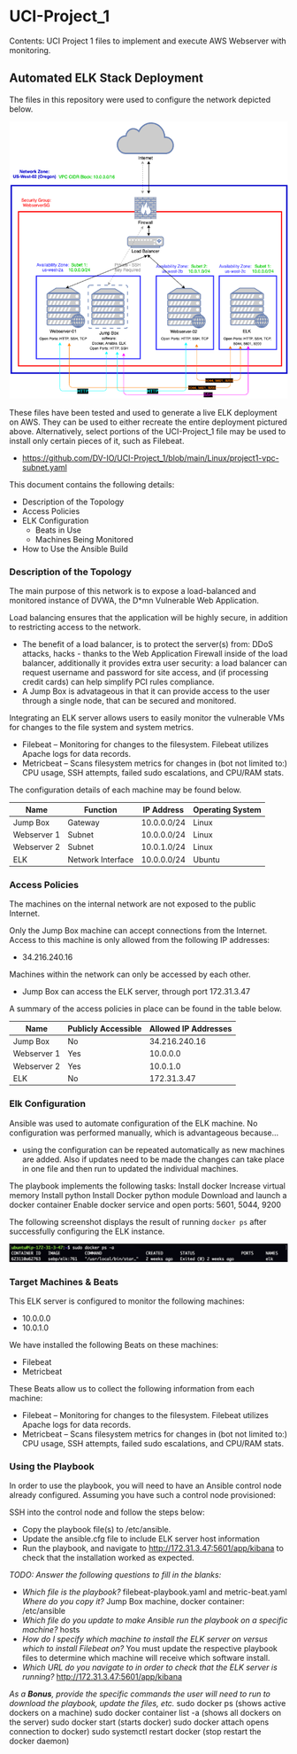 # UCI-Project_1
Contents: UCI Project 1 files to implement and execute AWS Webserver with monitoring.

## Automated ELK Stack Deployment

The files in this repository were used to configure the network depicted below.

![Network Map](https://github.com/DV-IO/UCI-Project_1/blob/main/Images/Voorhees-HW12.png?raw=true "Network Map")

These files have been tested and used to generate a live ELK deployment on AWS. They can be used to either recreate the entire deployment pictured above. Alternatively, select portions of the UCI-Project_1 file may be used to install only certain pieces of it, such as Filebeat.

  - https://github.com/DV-IO/UCI-Project_1/blob/main/Linux/project1-vpc-subnet.yaml

This document contains the following details:
- Description of the Topology
- Access Policies
- ELK Configuration
  - Beats in Use
  - Machines Being Monitored
- How to Use the Ansible Build


### Description of the Topology

The main purpose of this network is to expose a load-balanced and monitored instance of DVWA, the D*mn Vulnerable Web Application.

Load balancing ensures that the application will be highly secure, in addition to restricting access to the network.
- The benefit of a load balancer, is to protect the server(s) from: DDoS attacks, hacks - thanks to the Web Application Firewall inside of the load balancer, additionally it provides extra user security: a load balancer can request username and password for site access, and (if processing credit cards) can help simplify PCI rules compliance. 
- A Jump Box is advatageous in that it can provide access to the user through a single node, that can be secured and monitored.

Integrating an ELK server allows users to easily monitor the vulnerable VMs for changes to the file system and system metrics.
- Filebeat – Monitoring for changes to the filesystem. Filebeat utilizes Apache logs for data records.
- Metricbeat – Scans filesystem metrics for changes in (bot not limited to:) CPU usage, SSH attempts, failed sudo escalations, and CPU/RAM stats.

The configuration details of each machine may be found below.

| Name        | Function          | IP Address  | Operating System |
|-------------|-------------------|-------------|------------------|
| Jump Box    | Gateway           | 10.0.0.0/24 | Linux            |
| Webserver 1 | Subnet            | 10.0.0.0/24 | Linux            |
| Webserver 2 | Subnet            | 10.0.1.0/24 | Linux            |
| ELK         | Network Interface | 10.0.0.0/24 | Ubuntu           |

### Access Policies

The machines on the internal network are not exposed to the public Internet. 

Only the Jump Box machine can accept connections from the Internet. Access to this machine is only allowed from the following IP addresses:
- 34.216.240.16

Machines within the network can only be accessed by each other.
- Jump Box can access the ELK server, through port 172.31.3.47

A summary of the access policies in place can be found in the table below.

| Name        | Publicly Accessible | Allowed IP Addresses |
|-------------|---------------------|----------------------|
| Jump Box    | No                  | 34.216.240.16        |
| Webserver 1 | Yes                 | 10.0.0.0             |
| Webserver 2 | Yes                 | 10.0.1.0             |
| ELK         | No                  | 172.31.3.47          |

### Elk Configuration

Ansible was used to automate configuration of the ELK machine. No configuration was performed manually, which is advantageous because...
- using the configuration can be repeated automatically as new machines are added. Also if updates need to be made the changes can take place in one file and then run to updated the individual machines.

The playbook implements the following tasks:
Install docker
Increase virtual memory
Install python
Install Docker python module
Download and launch a docker container
Enable docker service and open ports: 5601, 5044, 9200

The following screenshot displays the result of running `docker ps` after successfully configuring the ELK instance.

![docker ps output](https://github.com/DV-IO/UCI-Project_1/blob/main/Images/docker-ps-output.png?raw=true)

### Target Machines & Beats
This ELK server is configured to monitor the following machines:
- 10.0.0.0
- 10.0.1.0

We have installed the following Beats on these machines:
- Filebeat
- Metricbeat

These Beats allow us to collect the following information from each machine:
- Filebeat – Monitoring for changes to the filesystem. Filebeat utilizes Apache logs for data records.
- Metricbeat – Scans filesystem metrics for changes in (bot not limited to:) CPU usage, SSH attempts, failed sudo escalations, and CPU/RAM stats.

### Using the Playbook
In order to use the playbook, you will need to have an Ansible control node already configured. Assuming you have such a control node provisioned: 

SSH into the control node and follow the steps below:
- Copy the playbook file(s) to /etc/ansible.
- Update the ansible.cfg file to include ELK server host information
- Run the playbook, and navigate to http://172.31.3.47:5601/app/kibana to check that the installation worked as expected.

_TODO: Answer the following questions to fill in the blanks:_
- _Which file is the playbook?_ filebeat-playbook.yaml and metric-beat.yaml _Where do you copy it?_ Jump Box machine, docker container: /etc/ansible
- _Which file do you update to make Ansible run the playbook on a specific machine?_ hosts
- _How do I specify which machine to install the ELK server on versus which to install Filebeat on?_ You must update the respective playbook files to determine which machine will receive which software install.
- _Which URL do you navigate to in order to check that the ELK server is running?_ http://172.31.3.47:5601/app/kibana

_As a **Bonus**, provide the specific commands the user will need to run to download the playbook, update the files, etc._
 sudo docker ps (shows active dockers on a machine)
 sudo docker container list -a (shows all dockers on the server)
 sudo docker start (starts docker)
 sudo docker attach opens connection to docker)
 sudo systemctl restart docker (stop restart the docker daemon)
